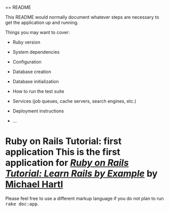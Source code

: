== README

This README would normally document whatever steps are necessary to get the
application up and running.

Things you may want to cover:

* Ruby version

* System dependencies

* Configuration

* Database creation

* Database initialization

* How to run the test suite

* Services (job queues, cache servers, search engines, etc.)

* Deployment instructions

* ...
# Ruby on Rails Tutorial: first application This is the first application for [*Ruby on Rails Tutorial: Learn Rails by Example*](http://railstutorial.org/) by [Michael Hartl](http://michaelhartl.com/)

Please feel free to use a different markup language if you do not plan to run
<tt>rake doc:app</tt>.
